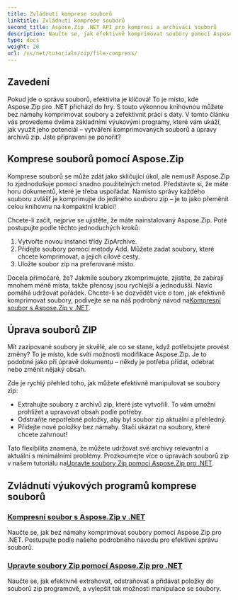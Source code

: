 ```yaml
---
title: Zvládnutí komprese souborů
linktitle: Zvládnutí komprese souborů
second_title: Aspose.Zip .NET API pro kompresi a archivaci souborů
description: Naučte se, jak efektivně komprimovat soubory pomocí Aspose.Zip for .NET s naším podrobným návodem. Postupujte podle tohoto komplexního průvodce pro bezproblémovou implementaci komprese souborů do vašich aplikací .NET.
type: docs
weight: 20
url: /cs/net/tutorials/zip/file-compress/
---
```

## Zavedení

Pokud jde o správu souborů, efektivita je klíčová! To je místo, kde Aspose.Zip pro .NET přichází do hry. S touto výkonnou knihovnou můžete bez námahy komprimovat soubory a zefektivnit práci s daty. V tomto článku vás provedeme dvěma základními výukovými programy, které vám ukáží, jak využít jeho potenciál – vytváření komprimovaných souborů a úpravy archivů zip. Jste připraveni se ponořit?

## Komprese souborů pomocí Aspose.Zip

Komprese souborů se může zdát jako skličující úkol, ale nemusí! Aspose.Zip to zjednodušuje pomocí snadno použitelných metod. Představte si, že máte horu dokumentů, které je třeba uspořádat. Namísto správy každého souboru zvlášť je komprimujte do jediného souboru zip – je to jako přeměnit celou knihovnu na kompaktní krabici! 

Chcete-li začít, nejprve se ujistěte, že máte nainstalovaný Aspose.Zip. Poté postupujte podle těchto jednoduchých kroků:

1. Vytvořte novou instanci třídy ZipArchive.
2. Přidejte soubory pomocí metody Add. Můžete zadat soubory, které chcete komprimovat, a jejich cílové cesty.
3. Uložte soubor zip na preferované místo.

 Docela přímočaré, že? Jakmile soubory zkomprimujete, zjistíte, že zabírají mnohem méně místa, takže přenosy jsou rychlejší a jednodušší. Navíc pomáhá udržovat pořádek. Chcete-li se dozvědět více o tom, jak efektivně komprimovat soubory, podívejte se na náš podrobný návod na[Kompresní soubor s Aspose.Zip v .NET](./compression-file/).

## Úprava souborů ZIP

Mít zazipované soubory je skvělé, ale co se stane, když potřebujete provést změny? To je místo, kde svítí možnosti modifikace Aspose.Zip. Je to podobné jako při úpravě dokumentu – někdy je potřeba přidat, odebrat nebo změnit nějaký obsah.

Zde je rychlý přehled toho, jak můžete efektivně manipulovat se soubory zip:

- Extrahujte soubory z archivů zip, které jste vytvořili. To vám umožní prohlížet a upravovat obsah podle potřeby.
- Odstraňte nepotřebné položky, aby byl soubor zip aktuální a přehledný.
- Přidejte nové položky bez námahy. Stačí ukázat na soubory, které chcete zahrnout!

 Tato flexibilita znamená, že můžete udržovat své archivy relevantní a aktuální s minimálními problémy. Prozkoumejte více o úpravách souborů zip v našem tutoriálu na[Upravte soubory Zip pomocí Aspose.Zip pro .NET](./modify-zip-files/).

## Zvládnutí výukových programů komprese souborů
### [Kompresní soubor s Aspose.Zip v .NET](./compression-file/)
Naučte se, jak bez námahy komprimovat soubory pomocí Aspose.Zip pro .NET. Postupujte podle našeho podrobného návodu pro efektivní správu souborů.
### [Upravte soubory Zip pomocí Aspose.Zip pro .NET](./modify-zip-files/)
Naučte se, jak efektivně extrahovat, odstraňovat a přidávat položky do souborů zip programově, a vylepšit tak možnosti manipulace se soubory.